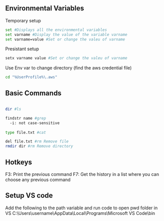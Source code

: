 ## Environmental Variables
Temporary setup
```sh
set #Displays all the environmental variables
set varname #Display the value of the variable varname
set varname=value #Set or change the valeu of varname
```
Presistant setup
```sh
setx varname value #Set or change the valeu of varname
```
Use Env var to change directory (find the aws credential file) 
```sh
cd "%UserProfile%\.aws"

```


## Basic Commands
```sh

dir #ls

findstr name #grep
  -i: not case-sensitive
  
type file.txt #cat

del file.txt #rm Remove file
rmdir dir #rm Remove directory
```

## Hotkeys
F3: Print the previous command
F7: Get the history in a list where you can choose any previous command

## Setup VS code 
Add the following to the path variable and run code to open pwd folder in VS
  C:\Users\username\AppData\Local\Programs\Microsoft VS Code\bin
